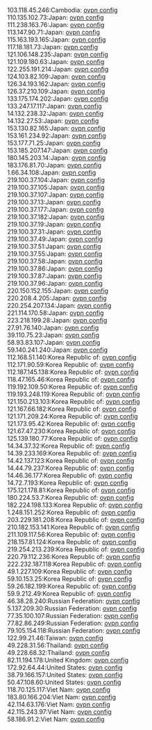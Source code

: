 103.118.45.246:Cambodia: [ovpn config](vpn/103_118_45_246.ovpn)  
110.135.102.73:Japan: [ovpn config](vpn/110_135_102_73.ovpn)  
111.238.163.76:Japan: [ovpn config](vpn/111_238_163_76.ovpn)  
113.147.90.71:Japan: [ovpn config](vpn/113_147_90_71.ovpn)  
115.163.193.165:Japan: [ovpn config](vpn/115_163_193_165.ovpn)  
117.18.181.73:Japan: [ovpn config](vpn/117_18_181_73.ovpn)  
121.106.148.235:Japan: [ovpn config](vpn/121_106_148_235.ovpn)  
121.109.180.63:Japan: [ovpn config](vpn/121_109_180_63.ovpn)  
122.255.191.214:Japan: [ovpn config](vpn/122_255_191_214.ovpn)  
124.103.82.109:Japan: [ovpn config](vpn/124_103_82_109.ovpn)  
126.34.193.162:Japan: [ovpn config](vpn/126_34_193_162.ovpn)  
126.37.210.109:Japan: [ovpn config](vpn/126_37_210_109.ovpn)  
133.175.174.202:Japan: [ovpn config](vpn/133_175_174_202.ovpn)  
133.247.17.117:Japan: [ovpn config](vpn/133_247_17_117.ovpn)  
14.132.238.32:Japan: [ovpn config](vpn/14_132_238_32.ovpn)  
14.132.27.53:Japan: [ovpn config](vpn/14_132_27_53.ovpn)  
153.130.82.165:Japan: [ovpn config](vpn/153_130_82_165.ovpn)  
153.161.234.92:Japan: [ovpn config](vpn/153_161_234_92.ovpn)  
153.177.71.25:Japan: [ovpn config](vpn/153_177_71_25.ovpn)  
153.185.207.147:Japan: [ovpn config](vpn/153_185_207_147.ovpn)  
180.145.203.14:Japan: [ovpn config](vpn/180_145_203_14.ovpn)  
183.176.81.70:Japan: [ovpn config](vpn/183_176_81_70.ovpn)  
1.66.34.108:Japan: [ovpn config](vpn/1_66_34_108.ovpn)  
219.100.37.104:Japan: [ovpn config](vpn/219_100_37_104.ovpn)  
219.100.37.105:Japan: [ovpn config](vpn/219_100_37_105.ovpn)  
219.100.37.107:Japan: [ovpn config](vpn/219_100_37_107.ovpn)  
219.100.37.13:Japan: [ovpn config](vpn/219_100_37_13.ovpn)  
219.100.37.177:Japan: [ovpn config](vpn/219_100_37_177.ovpn)  
219.100.37.182:Japan: [ovpn config](vpn/219_100_37_182.ovpn)  
219.100.37.19:Japan: [ovpn config](vpn/219_100_37_19.ovpn)  
219.100.37.31:Japan: [ovpn config](vpn/219_100_37_31.ovpn)  
219.100.37.49:Japan: [ovpn config](vpn/219_100_37_49.ovpn)  
219.100.37.51:Japan: [ovpn config](vpn/219_100_37_51.ovpn)  
219.100.37.55:Japan: [ovpn config](vpn/219_100_37_55.ovpn)  
219.100.37.58:Japan: [ovpn config](vpn/219_100_37_58.ovpn)  
219.100.37.86:Japan: [ovpn config](vpn/219_100_37_86.ovpn)  
219.100.37.87:Japan: [ovpn config](vpn/219_100_37_87.ovpn)  
219.100.37.96:Japan: [ovpn config](vpn/219_100_37_96.ovpn)  
220.150.152.155:Japan: [ovpn config](vpn/220_150_152_155.ovpn)  
220.208.4.205:Japan: [ovpn config](vpn/220_208_4_205.ovpn)  
220.254.207.134:Japan: [ovpn config](vpn/220_254_207_134.ovpn)  
221.114.170.58:Japan: [ovpn config](vpn/221_114_170_58.ovpn)  
223.218.199.28:Japan: [ovpn config](vpn/223_218_199_28.ovpn)  
27.91.76.140:Japan: [ovpn config](vpn/27_91_76_140.ovpn)  
39.110.75.23:Japan: [ovpn config](vpn/39_110_75_23.ovpn)  
58.93.83.107:Japan: [ovpn config](vpn/58_93_83_107.ovpn)  
59.140.241.240:Japan: [ovpn config](vpn/59_140_241_240.ovpn)  
112.168.51.140:Korea Republic of: [ovpn config](vpn/112_168_51_140.ovpn)  
112.171.90.59:Korea Republic of: [ovpn config](vpn/112_171_90_59.ovpn)  
112.187.145.138:Korea Republic of: [ovpn config](vpn/112_187_145_138.ovpn)  
118.47.165.46:Korea Republic of: [ovpn config](vpn/118_47_165_46.ovpn)  
119.192.109.50:Korea Republic of: [ovpn config](vpn/119_192_109_50.ovpn)  
119.193.248.119:Korea Republic of: [ovpn config](vpn/119_193_248_119.ovpn)  
121.150.213.103:Korea Republic of: [ovpn config](vpn/121_150_213_103.ovpn)  
121.167.66.182:Korea Republic of: [ovpn config](vpn/121_167_66_182.ovpn)  
121.171.209.24:Korea Republic of: [ovpn config](vpn/121_171_209_24.ovpn)  
121.173.95.42:Korea Republic of: [ovpn config](vpn/121_173_95_42.ovpn)  
121.67.47.230:Korea Republic of: [ovpn config](vpn/121_67_47_230.ovpn)  
125.139.180.77:Korea Republic of: [ovpn config](vpn/125_139_180_77.ovpn)  
14.34.37.32:Korea Republic of: [ovpn config](vpn/14_34_37_32.ovpn)  
14.39.233.169:Korea Republic of: [ovpn config](vpn/14_39_233_169.ovpn)  
14.42.137.123:Korea Republic of: [ovpn config](vpn/14_42_137_123.ovpn)  
14.44.79.237:Korea Republic of: [ovpn config](vpn/14_44_79_237.ovpn)  
14.46.36.177:Korea Republic of: [ovpn config](vpn/14_46_36_177.ovpn)  
14.72.7.193:Korea Republic of: [ovpn config](vpn/14_72_7_193.ovpn)  
175.121.178.81:Korea Republic of: [ovpn config](vpn/175_121_178_81.ovpn)  
180.224.53.7:Korea Republic of: [ovpn config](vpn/180_224_53_7.ovpn)  
182.224.198.133:Korea Republic of: [ovpn config](vpn/182_224_198_133.ovpn)  
1.248.151.252:Korea Republic of: [ovpn config](vpn/1_248_151_252.ovpn)  
203.229.181.208:Korea Republic of: [ovpn config](vpn/203_229_181_208.ovpn)  
210.182.153.141:Korea Republic of: [ovpn config](vpn/210_182_153_141.ovpn)  
211.109.117.56:Korea Republic of: [ovpn config](vpn/211_109_117_56.ovpn)  
218.157.81.124:Korea Republic of: [ovpn config](vpn/218_157_81_124.ovpn)  
219.254.213.239:Korea Republic of: [ovpn config](vpn/219_254_213_239.ovpn)  
220.79.112.236:Korea Republic of: [ovpn config](vpn/220_79_112_236.ovpn)  
222.232.187.118:Korea Republic of: [ovpn config](vpn/222_232_187_118.ovpn)  
49.1.227.109:Korea Republic of: [ovpn config](vpn/49_1_227_109.ovpn)  
59.10.153.25:Korea Republic of: [ovpn config](vpn/59_10_153_25.ovpn)  
59.26.182.199:Korea Republic of: [ovpn config](vpn/59_26_182_199.ovpn)  
59.9.212.49:Korea Republic of: [ovpn config](vpn/59_9_212_49.ovpn)  
46.38.28.240:Russian Federation: [ovpn config](vpn/46_38_28_240.ovpn)  
5.137.209.30:Russian Federation: [ovpn config](vpn/5_137_209_30.ovpn)  
77.35.100.107:Russian Federation: [ovpn config](vpn/77_35_100_107.ovpn)  
77.82.86.249:Russian Federation: [ovpn config](vpn/77_82_86_249.ovpn)  
79.105.154.118:Russian Federation: [ovpn config](vpn/79_105_154_118.ovpn)  
122.99.21.46:Taiwan: [ovpn config](vpn/122_99_21_46.ovpn)  
49.228.31.56:Thailand: [ovpn config](vpn/49_228_31_56.ovpn)  
49.228.68.32:Thailand: [ovpn config](vpn/49_228_68_32.ovpn)  
82.11.194.178:United Kingdom: [ovpn config](vpn/82_11_194_178.ovpn)  
172.92.64.44:United States: [ovpn config](vpn/172_92_64_44.ovpn)  
38.79.166.157:United States: [ovpn config](vpn/38_79_166_157.ovpn)  
50.47.108.60:United States: [ovpn config](vpn/50_47_108_60.ovpn)  
118.70.125.117:Viet Nam: [ovpn config](vpn/118_70_125_117.ovpn)  
183.80.166.204:Viet Nam: [ovpn config](vpn/183_80_166_204.ovpn)  
42.114.63.176:Viet Nam: [ovpn config](vpn/42_114_63_176.ovpn)  
42.115.243.97:Viet Nam: [ovpn config](vpn/42_115_243_97.ovpn)  
58.186.91.2:Viet Nam: [ovpn config](vpn/58_186_91_2.ovpn)  
